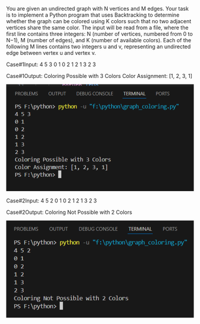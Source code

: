 You are given an undirected graph with N vertices and M edges. Your task is to implement a Python program that uses Backtracking to determine whether the graph can be colored using K colors such that no two adjacent vertices share the same color. The input will be read from a file, where the first line contains three integers: N (number of vertices, numbered from 0 to N−1), M (number of edges), and K (number of available colors). Each of the following M lines contains two integers u and v, representing an undirected edge between vertex u and vertex v.

Case#1Input:
4 5 3
0 1
0 2
1 2
1 3
2 3

Case#1Output:
Coloring Possible with 3 Colors
Color Assignment: [1, 2, 3, 1]

![Output](Screenshot/(Case01).png)

Case#2Input:
4 5 2
0 1
0 2
1 2
1 3
2 3

Case#2Output:
Coloring Not Possible with 2 Colors


![Output](Screenshot/(Case02).png)
